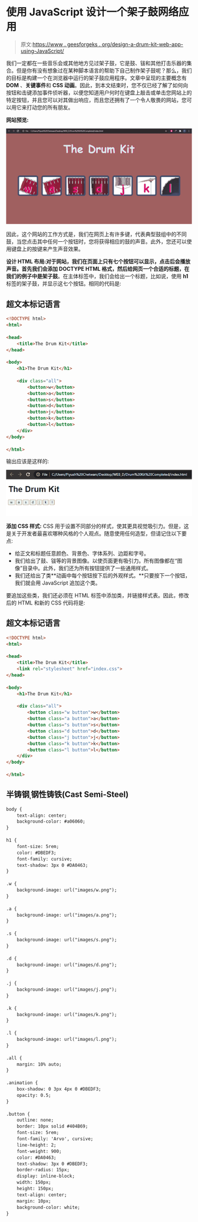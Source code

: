 # 使用 JavaScript 设计一个架子鼓网络应用

> 原文:[https://www . geesforgeks . org/design-a-drum-kit-web-app-using-JavaScript/](https://www.geeksforgeeks.org/design-a-drum-kit-web-app-using-javascript/)

我们一定都在一些音乐会或其他地方见过架子鼓，它是鼓、钹和其他打击乐器的集合。但是你有没有想象过在某种脚本语言的帮助下自己制作架子鼓呢？那么，我们的目标是构建一个在浏览器中运行的架子鼓应用程序。文章中呈现的主要概念有 **DOM** 、**关键事件**和 **CSS 动画**。因此，到本文结束时，您不仅已经了解了如何向按钮和击键添加事件侦听器，以便您知道用户何时在键盘上敲击或单击您网站上的特定按钮，并且您可以对其做出响应，而且您还拥有了一个令人敬畏的网站，您可以用它来打动您的所有朋友。

**网站预览:**

![](img/fd6bd0672bdceb2860daa1f1832fbcf1.png)

因此，这个网站的工作方式是，我们在网页上有许多键，代表典型鼓组中的不同鼓，当您点击其中任何一个按钮时，您将获得相应的鼓的声音。此外，您还可以使用键盘上的按键来产生声音效果。

**设计 HTML 布局:**对于网站，我们在页面上只有七个按钮可以显示，点击后会播放声音。首先我们会添加 DOCTYPE HTML 格式，然后给网页一个合适的标题，在我们的例子中是**架子鼓**。在主体标签中，我们会给出一个标题，比如说，使用 **h1** 标签的架子鼓，并显示这七个按钮。相同的代码是:

## 超文本标记语言

```html
<!DOCTYPE html>
<html>

<head>
    <title>The Drum Kit</title>
</head>

<body>
    <h1>The Drum Kit</h1>

    <div class="all">
        <button>w</button>
        <button>a</button>
        <button>s</button>
        <button>d</button>
        <button>j</button>
        <button>k</button>
        <button>l</button>
    </div>
</body>

</html>
```

输出应该是这样的:

![](img/63c5c8ebab05fa7dfb9f0277043239d3.png)

**添加 CSS 样式:** CSS 用于设置不同部分的样式，使其更具视觉吸引力。但是，这是关于开发者最喜欢哪种风格的个人观点。随意使用任何造型，但请记住以下要点:

*   给正文和标题任意颜色、背景色、字体系列、边距和字号。
*   我们给出了鼓、钹等的背景图像。以使页面更有吸引力。所有图像都在“图像”目录中。此外，我们还为所有按钮提供了一些通用样式。
*   我们还给出了类**动画中每个按钮按下后的外观样式。**只要按下一个按钮，我们就会用 JavaScript 追加这个类。

要追加这些类，我们还必须在 HTML 标签中添加类，并链接样式表。因此，修改后的 HTML 和新的 CSS 代码将是:

## 超文本标记语言

```html
<!DOCTYPE html>
<html>

<head>
    <title>The Drum Kit</title>
    <link rel="stylesheet" href="index.css">
</head>

<body>
    <h1>The Drum Kit</h1>

    <div class="all">
        <button class="w button">w</button>
        <button class="a button">a</button>
        <button class="s button">s</button>
        <button class="d button">d</button>
        <button class="j button">j</button>
        <button class="k button">k</button>
        <button class="l button">l</button>
    </div>
</body>

</html>
```

## 半铸钢ˌ钢性铸铁(Cast Semi-Steel)

```html
body {
    text-align: center;
    background-color: #a06060;
}

h1 {
    font-size: 5rem;
    color: #DBEDF3;
    font-family: cursive;
    text-shadow: 3px 0 #DA0463;
}

.w {
    background-image: url("images/w.png");
}

.a {
    background-image: url("images/a.png");
}

.s {
    background-image: url("images/s.png");
}

.d {
    background-image: url("images/d.png");
}

.j {
    background-image: url("images/j.png");
}

.k {
    background-image: url("images/k.png");
}

.l {
    background-image: url("images/l.png");
}

.all {
    margin: 10% auto;
}

.animation {
    box-shadow: 0 3px 4px 0 #DBEDF3;
    opacity: 0.5;
}

.button {
    outline: none;
    border: 10px solid #404B69;
    font-size: 5rem;
    font-family: 'Arvo', cursive;
    line-height: 2;
    font-weight: 900;
    color: #DA0463;
    text-shadow: 3px 0 #DBEDF3;
    border-radius: 15px;
    display: inline-block;
    width: 150px;
    height: 150px;
    text-align: center;
    margin: 10px;
    background-color: white;
}
```
